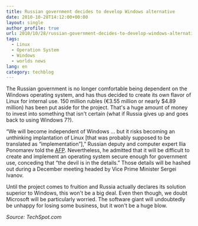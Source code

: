 ```yaml
---
title: Russian government decides to develop Windows alternative
date: 2010-10-28T14:12:00+00:00
layout: single
author_profile: true
url: 2010/10/28/russian-government-decides-to-develop-windows-alternative/
tags:
  - Linux
  - Operation System
  - Windows
  - worlds news
lang: en
category: techblog
---
```

The Russian government is no longer comfortable being dependent on the Windows operating system, and has thus decided to create its own flavor of Linux for internal use. 150 million rubles (€3.55 million or nearly $4.89 million) has been put aside for the project. That's a huge amount of money to invest into something that isn't certain (what if Russia gives up and goes back to using Windows 7?). 

“We will become independent of Windows &#8230; but it risks becoming an unthinking implantation of Linux [that was probably supposed to be translated as “implementation”],” Russian deputy and computer expert Ilia Ponomarev told the [AFP](http://news.yahoo.com/s/afp/20101027/tc_afp/russiagovernmentinternet). Nevertheless, he admitted that it will be difficult to create and implement an operating system secure enough for government use, conceding that “the devil is in the details.” Those details will be hashed out during a December meeting headed by Vice Prime Minister Sergei Ivanov.

Until the project comes to fruition and Russia actually declares its solution superior to Windows, this won't be a big deal. Even then though, we doubt Microsoft will be particularly worried. The software giant will undoubtedly be unhappy for losing some business, but it won't be a huge blow.

_Source: TechSpot.com_